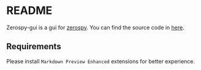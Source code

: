 # README

Zerospy-gui is a gui for [zerospy](https://github.com/buaa-hipo/zerospy-drcctprof). You can find the source code in [here](https://github.com/violet73/zerospy-gui).

## Requirements

Please install `Markdown Preview Enhanced` extensions for better experience.